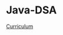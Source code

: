 # Java-DSA

<a href="https://1drv.ms/x/s!AmwK-VdZWMyxg3dazvDbloOtruky" target = "_blank">Curriculum </a>